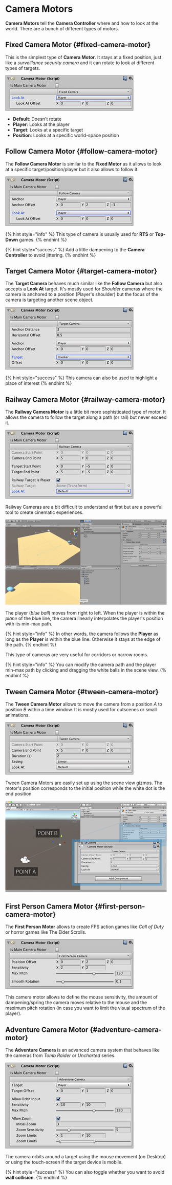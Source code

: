 # Camera Motors

**Camera Motors** tell the **Camera Controller** where and how to look at the world. There are a bunch of different types of motors.

## Fixed Camera Motor {#fixed-camera-motor}

This is the simplest type of **Camera Motor**. It stays at a fixed position, just like a _surveillance security camera_ and it can rotate to look at different types of targets.

![\(Fixed cameras rotate towards their target\)](../../../.gitbook/assets/camera-fixed.jpg)

* **Default**: Doesn't rotate
* **Player**: Looks at the player
* **Target**: Looks at a specific target
* **Position**: Looks at a specific world-space position

## Follow Camera Motor {#follow-camera-motor}

The **Follow Camera Motor** is similar to the **Fixed Motor** as it allows to look at a specific target/position/player but it also allows to follow it.

![\(Follow Cameras keep a constant distance from their anchor target\)](../../../.gitbook/assets/camera-follow.jpg)

{% hint style="info" %}
This type of camera is usually used for **RTS** or **Top-Down** games.
{% endhint %}

{% hint style="success" %}
Add a little dampening to the **Camera Controller** to avoid jittering.
{% endhint %}

## Target Camera Motor {#target-camera-motor}

The **Target Camera** behaves much similar like the **Follow Camera** but also accepts a **Look At** target. It's mostly used for _Shoulder_ cameras where the camera is anchored to a position \(Player's shoulder\) but the focus of the camera is targeting another scene object.

![\(Camera orbits around the anchor while keeping both the anchor and target inside the screen\)](../../../.gitbook/assets/camera-target.jpg)

{% hint style="success" %}
This camera can also be used to highlight a place of interest
{% endhint %}

## Railway Camera Motor {#railway-camera-motor}

The **Railway Camera Motor** is a little bit more sophisticated type of motor. It allows the camera to follow the target along a path \(or rail\) but never exceed it.

![\(Railway cameras also have scene gizmos\)](../../../.gitbook/assets/camera-railway.jpg)

Railway Cameras are a bit difficult to understand at first but are a powerful tool to create cinematic experiences.

![\(See how the camera follows the blue ball when it&apos;s inside its constrained bounds\)](../../../.gitbook/assets/camera-railway-demo.gif)

The player \(_blue ball_\) moves from right to left. When the player is within the _plane_ of the blue line, the camera linearly interpolates the player's position with its min-max path.

{% hint style="info" %}
In other words, the camera follows the **Player** as long as the **Player** is within the blue line. Otherwise it stays at the edge of the path.
{% endhint %}

This type of cameras are very useful for corridors or narrow rooms.

{% hint style="info" %}
You can modify the camera path and the player min-max path by clicking and dragging the white balls in the scene view.
{% endhint %}

## Tween Camera Motor {#tween-camera-motor}

The **Tween Camera Motor** allows to move the camera from a position _A_ to position _B_ within a time window. It is mostly used for cutscenes or small animations.

![\(Move the camera from A to B within a time window\)](../../../.gitbook/assets/camera-tween.jpg)

Tween Camera Motors are easily set up using the scene view gizmos. The motor's position corresponds to the initial position while the white dot is the end position

![](../../../.gitbook/assets/camera-twee-scene.jpg)

## First Person Camera Motor {#first-person-camera-motor}

The **First Person Motor** allows to create FPS action games like _Call of Duty_ or horror games like The Elder Scrolls.

![\(Max pitch avoids overshooting rotations\)](../../../.gitbook/assets/camera-fps.jpg)

This camera motor allows to define the mouse sensitivity, the amount of dampening/spring the camera moves relative to the mouse and the maximum pitch rotation \(in case you want to limit the visual spectrum of the player\).

## Adventure Camera Motor {#adventure-camera-motor}

The **Adventure Camera** is an advanced camera system that behaves like the cameras from _Tomb Raider_ or _Uncharted_ series.

![\(Adventure Camera Motor has a quite a few configuration parameters\)](../../../.gitbook/assets/camera-adventure.jpg)

The camera orbits around a target using the mouse movement \(on Desktop\) or using the touch-screen if the target device is mobile.

{% hint style="success" %}
You can also toggle whether you want to avoid **wall collision**.
{% endhint %}

